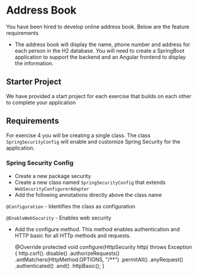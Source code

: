 # Address Book

You have been hired to develop online address book. Below are the feature requirements

* The address book will display the name, phone number and address for each person in the H2 database. You will need to create a SpringBoot application to support the backend and an Angular frontend to display the information.

## Starter Project
We have provided a start project for each exercise that builds on each other to complete your application

## Requirements
For exercise 4 you will be creating a single class. The class `SpringSecurityConfig` will enable and customize Spring Security for the application.
### Spring Security Config

* Create a new package security
* Create a new class named `SpringSecurityConfig` that extends  `WebSecurityConfigurerAdapter`
* Add the following annotations directly above the class name

`@Configuration` - Identifies the class as configuration


`@EnableWebSecurity` - Enables web security

* Add the configure method. This method enables authentication and HTTP basic for all HTTp methods and requests.


    @Override
    protected void configure(HttpSecurity http) throws Exception {
        http.csrf().
                disable()
                .authorizeRequests()
                .antMatchers(HttpMethod.OPTIONS, "/**")
                .permitAll()
                .anyRequest()
                .authenticated()
                .and()
                .httpBasic();
    }

